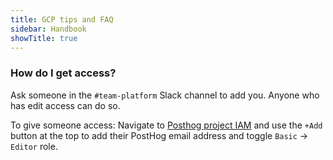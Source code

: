 ```yaml
---
title: GCP tips and FAQ
sidebar: Handbook
showTitle: true
---
```


### How do I get access?

Ask someone in the `#team-platform` Slack channel to add you. Anyone who has edit access can do so.

To give someone access: Navigate to [Posthog project IAM](https://console.cloud.google.com/iam-admin/iam?project=posthog-301601&supportedpurview=project) and use the `+Add` button at the top to add their PostHog email address and toggle `Basic` -> `Editor` role.
